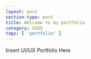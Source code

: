 ```yaml
---
layout: post
section-type: post
title: Welcome to my portfolio
category: UIUX
tags: [ 'portfolio' ]
---
```


Insert UI/UX Portfolio Here
